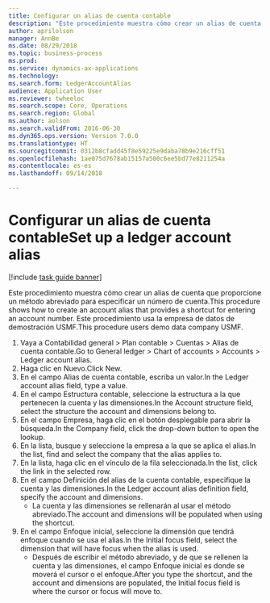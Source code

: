 ```yaml
--- 
title: Configurar un alias de cuenta contable
description: "Este procedimiento muestra cómo crear un alias de cuenta que proporcione un método abreviado para especificar un número de cuenta."
author: aprilolson
manager: AnnBe
ms.date: 08/29/2018
ms.topic: business-process
ms.prod: 
ms.service: dynamics-ax-applications
ms.technology: 
ms.search.form: LedgerAccountAlias
audience: Application User
ms.reviewer: twheeloc
ms.search.scope: Core, Operations
ms.search.region: Global
ms.author: aolson
ms.search.validFrom: 2016-06-30
ms.dyn365.ops.version: Version 7.0.0
ms.translationtype: HT
ms.sourcegitcommit: 0312b8cfadd45f8e59225e9daba78b9e216cff51
ms.openlocfilehash: 1ae075d7678ab15157a500c6ee5bd77e8211254a
ms.contentlocale: es-es
ms.lasthandoff: 09/14/2018

---
```

# <a name="set-up-a-ledger-account-alias"></a><span data-ttu-id="7a56a-103">Configurar un alias de cuenta contable</span><span class="sxs-lookup"><span data-stu-id="7a56a-103">Set up a ledger account alias</span></span>

[!include [task guide banner](../../includes/task-guide-banner.md)]

<span data-ttu-id="7a56a-104">Este procedimiento muestra cómo crear un alias de cuenta que proporcione un método abreviado para especificar un número de cuenta.</span><span class="sxs-lookup"><span data-stu-id="7a56a-104">This procedure shows how to create an account alias that provides a shortcut for entering an account number.</span></span> <span data-ttu-id="7a56a-105">Este procedimiento usa la empresa de datos de demostración USMF.</span><span class="sxs-lookup"><span data-stu-id="7a56a-105">This procedure users demo data company USMF.</span></span>

1. <span data-ttu-id="7a56a-106">Vaya a Contabilidad general > Plan contable > Cuentas > Alias de cuenta contable.</span><span class="sxs-lookup"><span data-stu-id="7a56a-106">Go to General ledger > Chart of accounts > Accounts > Ledger account alias.</span></span>
2. <span data-ttu-id="7a56a-107">Haga clic en Nuevo.</span><span class="sxs-lookup"><span data-stu-id="7a56a-107">Click New.</span></span>
3. <span data-ttu-id="7a56a-108">En el campo Alias de cuenta contable, escriba un valor.</span><span class="sxs-lookup"><span data-stu-id="7a56a-108">In the Ledger account alias field, type a value.</span></span>
4. <span data-ttu-id="7a56a-109">En el campo Estructura contable, seleccione la estructura a la que pertenecen la cuenta y las dimensiones.</span><span class="sxs-lookup"><span data-stu-id="7a56a-109">In the Account structure field, select the structure the account and dimensions belong to.</span></span>
5. <span data-ttu-id="7a56a-110">En el campo Empresa, haga clic en el botón desplegable para abrir la búsqueda.</span><span class="sxs-lookup"><span data-stu-id="7a56a-110">In the Company field, click the drop-down button to open the lookup.</span></span>
6. <span data-ttu-id="7a56a-111">En la lista, busque y seleccione la empresa a la que se aplica el alias.</span><span class="sxs-lookup"><span data-stu-id="7a56a-111">In the list, find and select the company that the alias applies to.</span></span>
7. <span data-ttu-id="7a56a-112">En la lista, haga clic en el vínculo de la fila seleccionada.</span><span class="sxs-lookup"><span data-stu-id="7a56a-112">In the list, click the link in the selected row.</span></span>
8. <span data-ttu-id="7a56a-113">En el campo Definición del alias de la cuenta contable, especifique la cuenta y las dimensiones.</span><span class="sxs-lookup"><span data-stu-id="7a56a-113">In the Ledger account alias definition field, specify the account and dimensions.</span></span>
    * <span data-ttu-id="7a56a-114">La cuenta y las dimensiones se rellenarán al usar el método abreviado.</span><span class="sxs-lookup"><span data-stu-id="7a56a-114">The account and dimensions will be populated when using the shortcut.</span></span>  
9. <span data-ttu-id="7a56a-115">En el campo Enfoque inicial, seleccione la dimensión que tendrá enfoque cuando se usa el alias.</span><span class="sxs-lookup"><span data-stu-id="7a56a-115">In the Initial focus field, select the dimension that will have focus when the alias is used.</span></span>
    * <span data-ttu-id="7a56a-116">Después de escribir el método abreviado, y de que se rellenen la cuenta y las dimensiones, el campo Enfoque inicial es donde se moverá el cursor o el enfoque.</span><span class="sxs-lookup"><span data-stu-id="7a56a-116">After you type the shortcut, and the account and dimensions are populated, the Initial focus field is where the cursor or focus will move to.</span></span>  


